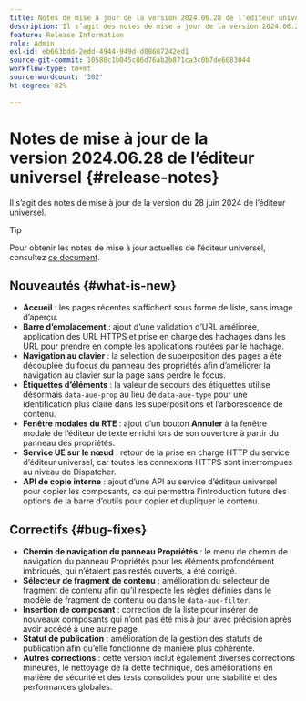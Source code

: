 ```yaml
---
title: Notes de mise à jour de la version 2024.06.28 de l’éditeur universel
description: Il s’agit des notes de mise à jour de la version 2024.06.28 de l’éditeur universel.
feature: Release Information
role: Admin
exl-id: eb663bdd-2edd-4944-949d-d08687242ed1
source-git-commit: 10580c1b045c86d76ab2b871ca3c0b7de6683044
workflow-type: tm+mt
source-wordcount: '302'
ht-degree: 82%

---
```


# Notes de mise à jour de la version 2024.06.28 de l’éditeur universel {#release-notes}

Il s’agit des notes de mise à jour de la version du 28 juin 2024 de l’éditeur universel.

>[!TIP]
>
>Pour obtenir les notes de mise à jour actuelles de l’éditeur universel, consultez [ce document](/help/release-notes/universal-editor/current.md).

## Nouveautés {#what-is-new}

* **Accueil** : les pages récentes s’affichent sous forme de liste, sans image d’aperçu.
* **Barre d’emplacement** : ajout d’une validation d’URL améliorée, application des URL HTTPS et prise en charge des hachages dans les URL pour prendre en compte les applications routées par le hachage.
* **Navigation au clavier** : la sélection de superposition des pages a été découplée du focus du panneau des propriétés afin d’améliorer la navigation au clavier sur la page sans perdre le focus.
* **Étiquettes d’éléments** : la valeur de secours des étiquettes utilise désormais `data-aue-prop` au lieu de `data-aue-type` pour une identification plus claire dans les superpositions et l’arborescence de contenu.
* **Fenêtre modales du RTE** : ajout d’un bouton **Annuler** à la fenêtre modale de l’éditeur de texte enrichi lors de son ouverture à partir du panneau des propriétés.
* **Service UE sur le nœud** : retour de la prise en charge HTTP du service d’éditeur universel, car toutes les connexions HTTPS sont interrompues au niveau de Dispatcher.
* **API de copie interne** : ajout d’une API au service d’éditeur universel pour copier les composants, ce qui permettra l’introduction future des options de la barre d’outils pour copier et dupliquer le contenu.

## Correctifs {#bug-fixes}

* **Chemin de navigation du panneau Propriétés** : le menu de chemin de navigation du panneau Propriétés pour les éléments profondément imbriqués, qui n’étaient pas restés ouverts, a été corrigé.
* **Sélecteur de fragment de contenu** : amélioration du sélecteur de fragment de contenu afin qu’il respecte les règles définies dans le modèle de fragment de contenu ou dans le `data-aue-filter`.
* **Insertion de composant** : correction de la liste pour insérer de nouveaux composants qui n’ont pas été mis à jour avec précision après avoir accédé à une autre page.
* **Statut de publication** : amélioration de la gestion des statuts de publication afin qu’elle fonctionne de manière plus cohérente.
* **Autres corrections** : cette version inclut également diverses corrections mineures, le nettoyage de la dette technique, des améliorations en matière de sécurité et des tests consolidés pour une stabilité et des performances globales.
